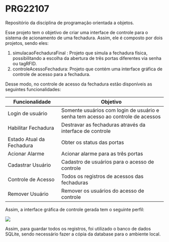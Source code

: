 # PRG22107
Repositório da disciplina de programação orientada a objetos.

Esse projeto tem o objetivo de criar uma interface de controle para o sistema de acionamento de uma fechadura. Assim, ele é composto por dois projetos, sendo eles:

1. simulacaoFechaduraFinal : Projeto que simula a fechadura física, possibilitando a escolha da abertura de três portas diferentes via senha ou tagRFID.
2. controleAcessoFechadura: Projeto que contém uma interface gráfica de controle de acesso para a fechadura.

Desse modo, no controle de acesso da fechadura estão disponíveis as seguintes funcionalidades:

| Funcionalidade            | Objetivo                                                     |
| ------------------------- | ------------------------------------------------------------ |
| Login de usuário          | Somente usuários com login de usuário e senha tem acesso ao controle de acessos |
| Habilitar Fechadura       | Destravar as fechaduras através da interface de controle     |
| Estado Atual da Fechadura | Obter os status das portas                                   |
| Acionar Alarme            | Acionar alarme para as três portas                           |
| Cadastrar Usuário         | Cadastro de usuários para o acesso de controle               |
| Controle de Acesso        | Todos os registros de acessos das fechaduras                 |
| Remover Usuário           | Remover os usuários do acesso de controle                    |

Assim, a interface gráfica de controle gerada tem o seguinte perfil:

<img src= "![interfaceagente](C:\Users\carol\Documents\PRG22107\interfaceagente.png)"/>

Assim, para guardar todos os registros, foi utilizado o banco de dados SQLite, sendo necessário fazer a cópia da database para o ambiente local.

